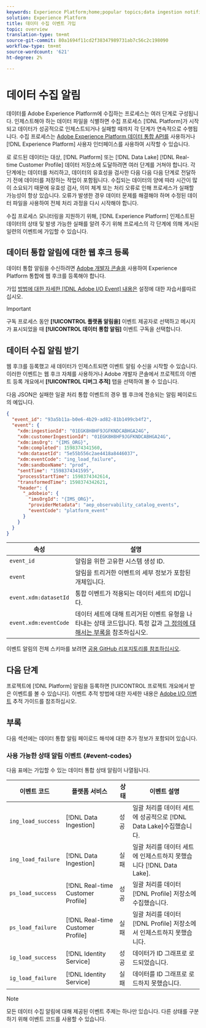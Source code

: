 ```yaml
---
keywords: Experience Platform;home;popular topics;data ingestion notifications;notifications;subscribe events;data ingestion status events;status events;subscribe;status notifications;
solution: Experience Platform
title: 데이터 수집 이벤트 가입
topic: overview
translation-type: tm+mt
source-git-commit: 80a1694f11cd2f38347989731ab7c56c2c198090
workflow-type: tm+mt
source-wordcount: '621'
ht-degree: 2%

---
```



# 데이터 수집 알림

데이터를 Adobe Experience Platform에 수집하는 프로세스는 여러 단계로 구성됩니다. 인제스트해야 하는 데이터 파일을 식별하면 수집 프로세스 [!DNL Platform]가 시작되고 데이터가 성공적으로 인제스트되거나 실패할 때까지 각 단계가 연속적으로 수행됩니다. 수집 프로세스는 [Adobe Experience Platform 데이터 통합 API를](https://www.adobe.io/apis/experienceplatform/home/api-reference.html#!acpdr/swagger-specs/ingest-api.yaml) 사용하거나 [!DNL Experience Platform] 사용자 인터페이스를 사용하여 시작할 수 있습니다.

로 로드된 데이터는 대상, [!DNL Platform] 또는 [!DNL Data Lake] [!DNL Real-time Customer Profile] 데이터 저장소에 도달하려면 여러 단계를 거쳐야 합니다. 각 단계에는 데이터를 처리하고, 데이터의 유효성을 검사한 다음 다음 다음 단계로 전달하기 전에 데이터를 저장하는 작업이 포함됩니다. 수집되는 데이터의 양에 따라 시간이 많이 소요되기 때문에 유효성 검사, 의미 체계 또는 처리 오류로 인해 프로세스가 실패할 가능성이 항상 있습니다. 오류가 발생한 경우 데이터 문제를 해결해야 하며 수정된 데이터 파일을 사용하여 전체 처리 과정을 다시 시작해야 합니다.

수집 프로세스 모니터링을 지원하기 위해, [!DNL Experience Platform] 인제스트된 데이터의 상태 및 발생 가능한 실패를 알려 주기 위해 프로세스의 각 단계에 의해 게시된 일련의 이벤트에 가입할 수 있습니다.

## 데이터 통합 알림에 대한 웹 후크 등록

데이터 통합 알림을 수신하려면 [Adobe 개발자 콘솔을](https://www.adobe.com/go/devs_console_ui) 사용하여 Experience Platform 통합에 웹 후크를 등록해야 합니다.

가입 [방법에 대한 자세한 [!DNL Adobe I/O Event] 내용은](../../observability/notifications/subscribe.md) 설정에 대한 자습서를따르십시오.

>[!IMPORTANT]
>
>구독 프로세스 동안 **[!UICONTROL 플랫폼 알림을]** 이벤트 제공자로 선택하고 메시지가 표시되었을 때 **[!UICONTROL 데이터 통합 알림]** 이벤트 구독을 선택합니다.

## 데이터 수집 알림 받기

웹 후크를 등록했고 새 데이터가 인제스트되면 이벤트 알림 수신을 시작할 수 있습니다. 이러한 이벤트는 웹 후크 자체를 사용하거나 Adobe 개발자 콘솔에서 프로젝트의 이벤트 등록 개요에서 **[!UICONTROL 디버그 추적]** 탭을 선택하여 볼 수 있습니다.

다음 JSON은 실패한 일괄 처리 통합 이벤트의 경우 웹 후크에 전송되는 알림 페이로드의 예입니다.

```json
{
  "event_id": "93a5b11a-b0e6-4b29-ad82-81b1499cb4f2",
  "event": {
    "xdm:ingestionId": "01EGK8H8HF9JGFKNDCABHGA24G",
    "xdm:customerIngestionId": "01EGK8H8HF9JGFKNDCABHGA24G",
    "xdm:imsOrg": "{IMS_ORG}",
    "xdm:completed": 1598374341560,
    "xdm:datasetId": "5e55b556c2ae4418a8446037",
    "xdm:eventCode": "ing_load_failure",
    "xdm:sandboxName": "prod",
    "sentTime": "1598374341595",
    "processStartTime": 1598374342614,
    "transformedTime": 1598374342621,
    "header": {
      "_adobeio": {
        "imsOrgId": "{IMS_ORG}",
        "providerMetadata": "aep_observability_catalog_events",
        "eventCode": "platform_event"
      }
    }
  }
}
```

| 속성 | 설명 |
| --- | --- |
| `event_id` | 알림을 위한 고유한 시스템 생성 ID. |
| `event` | 알림을 트리거한 이벤트의 세부 정보가 포함된 개체입니다. |
| `event.xdm:datasetId` | 통합 이벤트가 적용되는 데이터 세트의 ID입니다. |
| `event.xdm:eventCode` | 데이터 세트에 대해 트리거된 이벤트 유형을 나타내는 상태 코드입니다. 특정 값과 [그 정의에 대해서는 부록을](#event-codes) 참조하십시오. |

이벤트 알림의 전체 스키마를 보려면 [공용 GitHub 리포지토리를 참조하십시오](https://github.com/adobe/xdm/blob/master/schemas/notifications/ingestion.schema.json).

## 다음 단계

프로젝트에 [!DNL Platform] 알림을 등록하면 [!UICONTROL 프로젝트 개요에서 받은 이벤트를 볼 수 있습니다]. 이벤트 추적 방법에 대한 자세한 내용은 [Adobe I/O 이벤트](https://www.adobe.io/apis/experienceplatform/events/docs.html#!adobedocs/adobeio-events/master/support/tracing.md) 추적 가이드를 참조하십시오.

## 부록

다음 섹션에는 데이터 통합 알림 페이로드 해석에 대한 추가 정보가 포함되어 있습니다.

### 사용 가능한 상태 알림 이벤트 {#event-codes}

다음 표에는 가입할 수 있는 데이터 통합 상태 알림이 나열됩니다.

| 이벤트 코드 | 플랫폼 서비스 | 상태 | 이벤트 설명 |
| --- | ---------------- | ------ | ----------------- |
| `ing_load_success` | [!DNL Data Ingestion] | 성공 | 일괄 처리를 데이터 세트에 성공적으로 [!DNL Data Lake]수집했습니다. |
| `ing_load_failure` | [!DNL Data Ingestion] | 실패 | 일괄 처리를 데이터 세트에 인제스트하지 못했습니다 [!DNL Data Lake]. |
| `ps_load_success` | [!DNL Real-time Customer Profile] | 성공 | 일괄 처리를 데이터 [!DNL Profile] 저장소에 수집했습니다. |
| `ps_load_failure` | [!DNL Real-time Customer Profile] | 실패 | 일괄 처리를 데이터 [!DNL Profile] 저장소에서 인제스트하지 못했습니다. |
| `ig_load_success` | [!DNL Identity Service] | 성공 | 데이터가 ID 그래프로 로드되었습니다. |
| `ig_load_failure` | [!DNL Identity Service] | 실패 | 데이터를 ID 그래프로 로드하지 못했습니다. |

>[!NOTE]
>
>모든 데이터 수집 알림에 대해 제공된 이벤트 주제는 하나만 있습니다. 다른 상태를 구분하기 위해 이벤트 코드를 사용할 수 있습니다.
